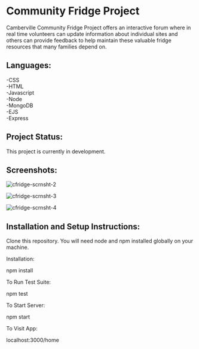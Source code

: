 
<h1>Community Fridge Project</h1>

Camberville Community Fridge Project offers an interactive forum where in real time volunteers can update information about individual sites and others can provide feedback to help maintain these valuable fridge resources that many families depend on.

<h2>Languages:</h2>
-CSS <br>
-HTML <br>
-Javascript <br>
-Node <br>
-MongoDB <br>
-EJS <br>
-Express <br>


<h2>Project Status:</h2>

This project is currently in development. 


<h2>Screenshots:</h2>

![cfridge-scrnsht-2](https://github.com/Shancakes/Community-Fridge-Project/assets/115766756/cd5aae64-5ebe-4fd2-a687-9864fc55a976)

![cfridge-scrnsht-3](https://github.com/Shancakes/Community-Fridge-Project/assets/115766756/e0684b93-6d27-451c-9650-0d57c75ffe9a)

![cfridge-scrnsht-4](https://github.com/Shancakes/Community-Fridge-Project/assets/115766756/b62f2193-fb16-42e0-8c71-00713430f869)


<h2>Installation and Setup Instructions:</h2>

Clone this repository. You will need node and npm installed globally on your machine.

Installation:

npm install

To Run Test Suite:

npm test

To Start Server:

npm start

To Visit App:

localhost:3000/home




